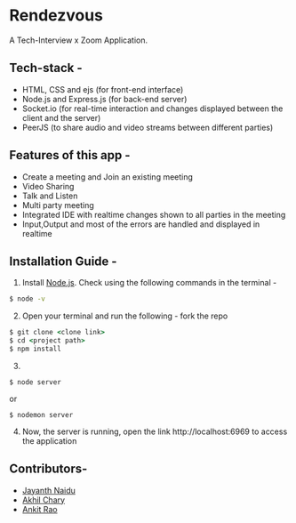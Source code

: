 # Rendezvous
A Tech-Interview x Zoom Application.


## Tech-stack -
- HTML, CSS and ejs (for front-end interface)
- Node.js and Express.js (for back-end server)
- Socket.io (for real-time interaction and changes displayed between the client and the server)
- PeerJS (to share audio and video streams between different parties)

## Features of this app -
- Create a meeting and Join an existing meeting
- Video Sharing
- Talk and Listen
- Multi party meeting
- Integrated IDE with realtime changes shown to all parties in the meeting
- Input,Output and most of the errors are handled and displayed in realtime

## Installation Guide -

1. Install [Node.js](https://nodejs.org/). Check using the following commands in the terminal -

```cmd
$ node -v
```
2. Open your terminal and run the following -
fork the repo
```cmd
$ git clone <clone link>
$ cd <project path>
$ npm install
```

3.
```
$ node server
```
or
```
$ nodemon server
```


4. Now, the server is running, open the link http://localhost:6969 to access the application

## Contributors-
- [Jayanth Naidu](https://github.com/noobguy77)
- [Akhil Chary](https://github.com/Akhilchary)
- [Ankit Rao](https://github.com/ANKIT11RAO)
